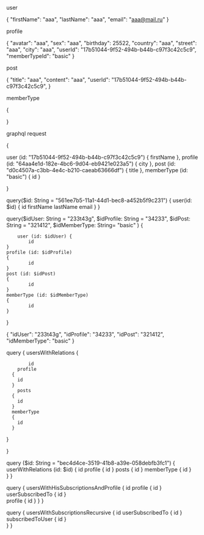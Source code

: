 user

{
"firstName": "aaa",
"lastName": "aaa",
"email": "aaa@mail.ru"
}

profile

{
"avatar": "aaa",
"sex": "aaa",
"birthday": 25522,
"country": "aaa",
"street": "aaa",
"city": "aaa",
"userId": "17b51044-9f52-494b-b44b-c97f3c42c5c9",
"memberTypeId": "basic"
}

post

{
"title": "aaa",
"content": "aaa",
"userId": "17b51044-9f52-494b-b44b-c97f3c42c5c9",
}

memberType

{

}

graphql request

{

   user (id: "17b51044-9f52-494b-b44b-c97f3c42c5c9") {
      firstName
   },
   profile (id: "64aa4e1d-182e-4bc6-9d04-eb9421e023a5") {
      city
   },
   post (id: "d0c4507a-c3bb-4e4c-b210-caeab63666df") {
      title
   },
   memberType (id: "basic") {
      id
   }

}


query($id: String = "561ee7b5-11a1-44d1-bec8-a452b5f9c231") {
  user(id: $id) {
    id
    firstName
    lastName
    email
  }
}


query($idUser: String = "233t43g", $idProfile: String = "34233", $idPost: String = "321412", $idMemberType: String= "basic" ) {

    	user (id: $idUser) {
			id
    }
  	profile (id: $idProfile)
    {
			id
    }
    post (id: $idPost)
    {
			id
    }
    memberType (id: $idMemberType)
    {
			id
    }
  }


{
  "idUser": "233t43g",
  "idProfile": "34233",
  "idPost": "321412",
  "idMemberType": "basic"
}


query {
  usersWithRelations {
    
			id
  		profile 
      {
        id
      }
    	posts 
      {
        id
      }
      memberType
      {
        id
      }   
  }

}   	
   


query ($id: String = "bec4d4ce-3519-41b8-a39e-058debfb3fc1") {
  userWithRelations (id: $id) {
			id
  		profile 
      {
        id
      }
    	posts 
      {
        id
      }
      memberType
      {
        id
      }   
  }
}  	
   



query {
  usersWithHisSubscriptionsAndProfile {
			id
  		profile 
      {
        id
      }
    	userSubscribedTo {
        id
      }  
    profile {
      id
    }
  }
}  	



query {
   usersWithSubscriptionsRecursive  {
			id
    	userSubscribedTo {
        id
      }  
    subscribedToUser {
        id
      }  
  }	
} 
